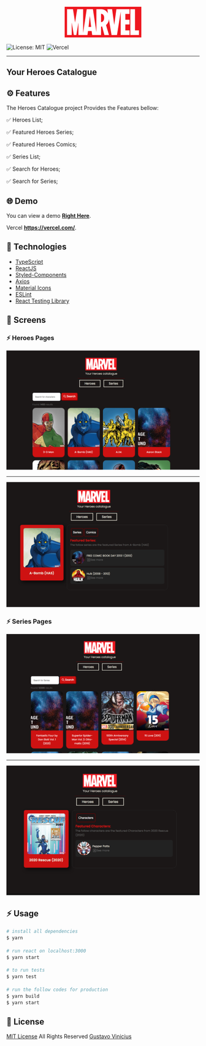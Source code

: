 <p align="center">
 <img height="80" alt="Heroes" src="/src/assets/img/logo.png">
</p>

<p align="center">

![License: MIT](https://img.shields.io/badge/License-MIT-red.svg)  ![Vercel](http://therealsujitk-vercel-badge.vercel.app/?app=therealsujitk-vercel-badge)

</p>

<hr>
<h2>Your Heroes Catalogue</h2>

## :gear: Features

The Heroes Catalogue project Provides the Features bellow:

<p>✅  Heroes List; </p>

<p>✅  Featured Heroes Series;</p>

<p>✅  Featured Heroes Comics;</p>

<p>✅  Series List;</p>

<p>✅  Search for Heroes;</p>

<p>✅  Search for Series;</p>

## :globe_with_meridians: Demo

You can view a demo **[Right Here](https://heroes-nine.vercel.app/)**.

Vercel **https://vercel.com/**.


## :rocket: Technologies

- [TypeScript](https://www.typescriptlang.org/)
- [ReactJS](https://reactjs.org/)
- [Styled-Components](https://styled-components.com/)
- [Axios](https://github.com/axios/axios)
- [Material Icons](https://material-ui.com/pt/components/material-icons/)
- [ESLint](https://eslint.org/)
- [React Testing Library](https://testing-library.com/)

## :camera_flash: Screens

### :zap: Heroes Pages

<p align="center">
 <img width="600" alt="Heroes List" src="/src/assets/screens/heroes.png">
</p>
<hr>
<p align="center">
 <img width="600" alt="Heroes" src="/src/assets/screens/singlehero.png">
</p>

### :zap: Series Pages

<p align="center">
 <img width="600" alt="Series List" src="/src/assets/screens/series.png">
</p>
<hr>
<p align="center">
 <img width="600" alt="Series" src="/src/assets/screens/singleserie.png">
</p>


## :zap: Usage

```bash
# install all dependencies
$ yarn

# run react on localhost:3000 
$ yarn start

# to run tests
$ yarn test

# run the follow codes for production
$ yarn build
$ yarn start


```

## :page_facing_up: License

[MIT License](LICENSE.md)
All Rights Reserved
[Gustavo Vinicius](https://github.com/gustavowebjs)
